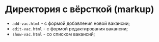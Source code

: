 # Директория с вёрсткой (markup)

* `add-vac.html` - с формой добавления новой вакансии;
* `edit-vac.html` - с формой редактирования вакансии;
* `show-vac.html` - со списком вакансий;